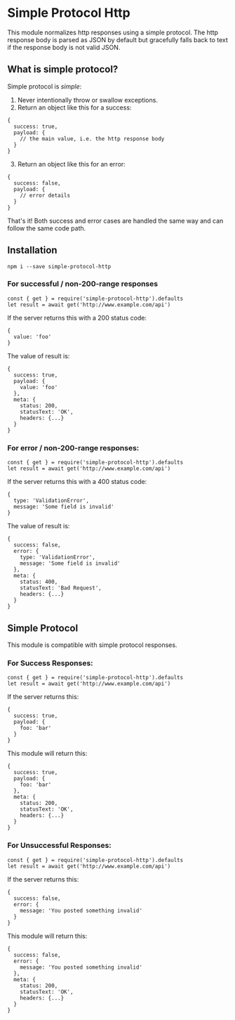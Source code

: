 # Simple Protocol Http

This module normalizes http responses using a simple protocol.  The http response body is parsed as JSON by default but gracefully falls back to text if the response body is not valid JSON.

## What is simple protocol?

Simple protocol is *simple*:  
1) Never intentionally throw or swallow exceptions.  
2) Return an object like this for a success:
```
{
  success: true,
  payload: {
    // the main value, i.e. the http response body
  }
}
```
3) Return an object like this for an error:
```
{
  success: false,
  payload: {
    // error details
  }
}
```
That's it!  Both success and error cases are handled the same way and can follow the same code path.

## Installation
```
npm i --save simple-protocol-http
```

### For successful / non-200-range responses
```
const { get } = require('simple-protocol-http').defaults
let result = await get('http://www.example.com/api')
```
If the server returns this with a 200 status code:
```
{
  value: 'foo'
}
```
The value of result is:
```
{
  success: true,
  payload: {
    value: 'foo'
  },
  meta: {
    status: 200,
    statusText: 'OK',
    headers: {...}
  }
}
```

### For error / non-200-range responses:
```
const { get } = require('simple-protocol-http').defaults
let result = await get('http://www.example.com/api')
```
If the server returns this with a 400 status code:
```
{
  type: 'ValidationError',
  message: 'Some field is invalid'
}
```
The value of result is:
```
{
  success: false,
  error: {
    type: 'ValidationError',
    message: 'Some field is invalid'
  },
  meta: {
    status: 400,
    statusText: 'Bad Request',
    headers: {...}
  }
}
```

## Simple Protocol
This module is compatible with simple protocol responses.

### For Success Responses:
```
const { get } = require('simple-protocol-http').defaults
let result = await get('http://www.example.com/api')
```
If the server returns this:
```
{
  success: true,
  payload: {
    foo: 'bar'
  }
}
```
This module will return this:
```
{
  success: true,
  payload: {
    foo: 'bar'
  },
  meta: {
    status: 200,
    statusText: 'OK',
    headers: {...}
  }
}
```

### For Unsuccessful Responses:
```
const { get } = require('simple-protocol-http').defaults
let result = await get('http://www.example.com/api')
```
If the server returns this:
```
{
  success: false,
  error: {
    message: 'You posted something invalid'
  }
}
```
This module will return this:
```
{
  success: false,
  error: {
    message: 'You posted something invalid'
  },
  meta: {
    status: 200,
    statusText: 'OK',
    headers: {...}
  }
}
```
